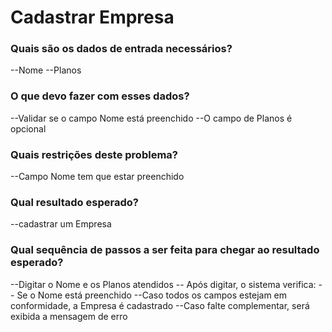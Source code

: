 # Cadastrar Empresa

### Quais são os dados de entrada necessários?

--Nome
--Planos

### O que devo fazer com esses dados?

--Validar se o campo Nome está preenchido
--O campo de Planos é opcional

### Quais restrições deste problema?

--Campo Nome tem que estar preenchido

### Qual resultado esperado?

--cadastrar um Empresa

### Qual sequência de passos a ser feita para chegar ao resultado esperado?

--Digitar o Nome e os Planos atendidos
-- Após digitar, o sistema verifica:
-- Se o Nome está preenchido
--Caso todos os campos estejam em conformidade, a Empresa é cadastrado
--Caso falte complementar, será exibida a mensagem de erro